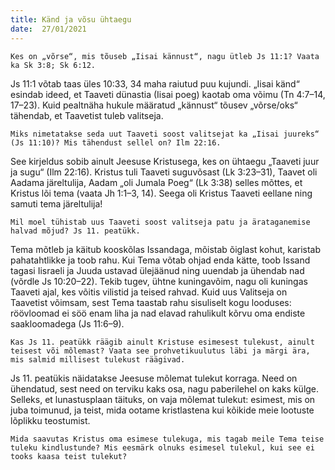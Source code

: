 ```yaml
---
title: Känd ja võsu ühtaegu 
date:  27/01/2021  
---
```


`Kes on „võrse“, mis tõuseb „Iisai kännust“, nagu ütleb Js 11:1? Vaata ka Sk 3:8; Sk 6:12.`

Js 11:1 võtab taas üles 10:33, 34 maha raiutud puu kujundi. „Iisai känd“ esindab ideed, et Taaveti dünastia (Iisai poeg) kaotab oma võimu (Tn 4:7–14, 17–23). Kuid pealtnäha hukule määratud „kännust“ tõusev „võrse/oks“ tähendab, et Taavetist tuleb valitseja.

`Miks nimetatakse seda uut Taaveti soost valitsejat ka „Iisai juureks“ (Js 11:10)? Mis tähendust sellel on? Ilm 22:16.`

See kirjeldus sobib ainult Jeesuse Kristusega, kes on ühtaegu „Taaveti juur ja sugu“ (Ilm 22:16). Kristus tuli Taaveti suguvõsast (Lk 3:23–31), Taavet oli Aadama järeltulija, Aadam „oli Jumala Poeg“ (Lk 3:38) selles mõttes, et Kristus lõi tema (vaata Jh 1:1–3, 14). Seega oli Kristus Taaveti eellane ning samuti tema järeltulija!

`Mil moel tühistab uus Taaveti soost valitseja patu ja ärataganemise halvad mõjud? Js 11. peatükk.`

Tema mõtleb ja käitub kooskõlas Issandaga, mõistab õiglast kohut, karistab pahatahtlikke ja toob rahu. Kui Tema võtab ohjad enda kätte, toob Issand tagasi Iisraeli ja Juuda ustavad ülejäänud ning uuendab ja ühendab nad (võrdle Js 10:20–22). Tekib tugev, ühtne kuningavõim, nagu oli kuningas Taaveti ajal, kes võitis vilistid ja teised rahvad. Kuid uus Valitseja on Taavetist võimsam, sest Tema taastab rahu sisuliselt kogu looduses: röövloomad ei söö enam liha ja nad elavad rahulikult kõrvu oma endiste saakloomadega (Js 11:6–9).

`Kas Js 11. peatükk räägib ainult Kristuse esimesest tulekust, ainult teisest või mõlemast? Vaata see prohvetikuulutus läbi ja märgi ära, mis salmid millisest tulekust räägivad.`

Js 11. peatükis näidatakse Jeesuse mõlemat tulekut korraga. Need on ühendatud, sest need on terviku kaks osa, nagu paberilehel on kaks külge. Selleks, et lunastusplaan täituks, on vaja mõlemat tulekut: esimest, mis on juba toimunud, ja teist, mida ootame kristlastena kui kõikide meie lootuste lõplikku teostumist.

`Mida saavutas Kristus oma esimese tulekuga, mis tagab meile Tema teise tuleku kindlustunde? Mis eesmärk olnuks esimesel tulekul, kui see ei tooks kaasa teist tulekut?`